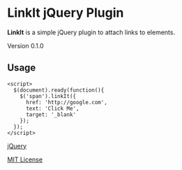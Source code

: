 # LinkIt jQuery Plugin

**LinkIt** is a simple jQuery plugin to attach links to elements.

Version 0.1.0

## Usage

```
<script>
  $(document).ready(function(){
    $('span').linkIt({
      href: 'http://google.com',
      text: 'Click Me',
      target: '_blank'
    });
  });
</script>
```

[jQuery](http://jquery.com)

[MIT License](https://opensource.org/licenses/MIT)
